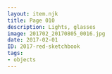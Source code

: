 ```yaml
---
layout: item.njk
title: Page 010
description: Lights, glasses
image: 201702_20170805_0016.jpg
date: 2017-02-01
ID: 2017-red-sketchbook
tags:  
- objects
---
```

